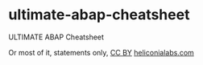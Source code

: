# ultimate-abap-cheatsheet
ULTIMATE ABAP Cheatsheet

Or most of it, statements only, [CC BY](https://creativecommons.org/licenses/by/4.0/) [heliconialabs.com](https://heliconialabs.com)